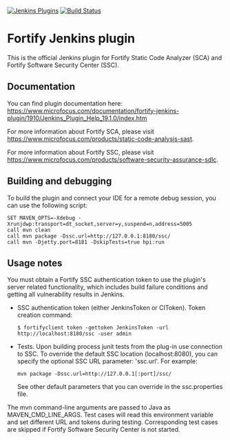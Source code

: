 [![Jenkins Plugins](https://img.shields.io/jenkins/plugin/v/fortify.svg)](https://wiki.jenkins.io/display/JENKINS/Fortify+Plugin)
[![Build Status](https://ci.jenkins.io/buildStatus/icon?job=plugins/fortify-plugin/master)](https://ci.jenkins.io/job/plugins/job/fortify-plugin/job/master)

# Fortify Jenkins plugin

This is the official Jenkins plugin for Fortify Static Code Analyzer (SCA) and Fortify Software Security Center (SSC).

## Documentation

You can find plugin documentation here: https://www.microfocus.com/documentation/fortify-jenkins-plugin/1910/Jenkins_Plugin_Help_19.1.0/index.htm

For more information about Fortify SCA, please visit https://www.microfocus.com/products/static-code-analysis-sast.

For more information about Fortify SSC, please visit https://www.microfocus.com/products/software-security-assurance-sdlc.

## Building and debugging

To build the plugin and connect your IDE for a remote debug session, you can use the following script:
```
SET MAVEN_OPTS=-Xdebug -Xrunjdwp:transport=dt_socket,server=y,suspend=n,address=5005
call mvn clean
call mvn package -Dssc.url=http://127.0.0.1:8180/ssc/
call mvn -Djetty.port=8181 -DskipTests=true hpi:run
```

## Usage notes

You must obtain a Fortify SSC authentication token to use the plugin's server related functionality, which includes build failure conditions and getting all vulnerability results in Jenkins.

* SSC authentication token (either JenkinsToken or CIToken). Token creation command:
  ```
  $ fortifyclient token -gettoken JenkinsToken -url http://localhost:8180/ssc -user admin
  ```
* Tests. Upon building process junit tests from the plug-in use connection to SSC. 
  To override the default SSC location (localhost:8080), you can specify the optional SSC URL parameter: 'ssc.url'.
  For example:
  ```
  mvn package -Dssc.url=http://127.0.0.1[:port]/ssc/
  ```
  See other default parameters that you can override in the ssc.properties file.

The mvn command-line arguments are passed to Java as MAVEN_CMD_LINE_ARGS. Test cases will read this environment variable and set different URL and tokens during testing. Corresponding test cases are skipped if Fortify Software Security Center is not started.

